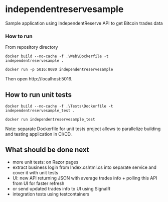 # independentreservesample
Sample application using IndependentReserve API to get Bitcoin trades data

### How to run
From repository directory
```shell
docker build --no-cache -f .\Web\Dockerfile -t independentreservesample .
```

```shell
docker run -p 5016:8080 independentreservesample
```

Then open http://localhost:5016.

## How to run unit tests
```shell
docker build --no-cache -f .\Tests\Dockerfile -t independentreservesample_test .
```

```shell
docker run independentreservesample_test
```

Note: separate Dockerfile for unit tests project allows to parallelize building and testing application in CI/CD.

## What should be done next
- more unit tests: on Razor pages
- extract business login from Index.cshtml.cs into separate service and cover it with unit tests
- UI: new API returning JSON with average trades info + polling this API from UI for faster refresh
- or send updated trades info to UI using SignalR
- integration tests using testcontainers